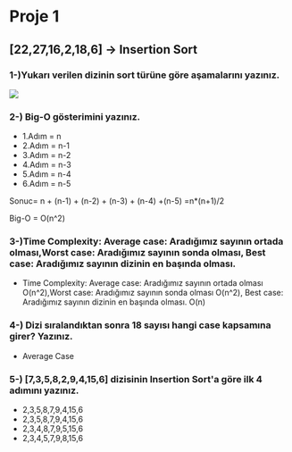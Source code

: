# Proje 1
## [22,27,16,2,18,6] -> Insertion Sort
### 1-)Yukarı verilen dizinin sort türüne göre aşamalarını yazınız.

![](https://github.com/Sevda-96/myfirstwebsite/blob/main/Veri%20yap%C4%B1lar%C4%B1%20ve%20Algoritma%20Analizi/insertion-sort.jpeg)

### 2-) Big-O gösterimini yazınız.

* 1.Adım = n
* 2.Adım = n-1
* 3.Adım = n-2
* 4.Adım = n-3
* 5.Adım = n-4
* 6.Adım = n-5

Sonuc= n + (n-1) + (n-2) + (n-3) + (n-4) +(n-5) =n*(n+1)/2
     
Big-O = O(n^2)

### 3-)Time Complexity: Average case: Aradığımız sayının ortada olması,Worst case: Aradığımız sayının sonda olması, Best case: Aradığımız sayının dizinin en başında olması.

- Time Complexity: Average case: Aradığımız sayının ortada olması O(n^2),Worst case: Aradığımız sayının sonda olması O(n^2), Best case: Aradığımız sayının dizinin en başında olması. O(n)

### 4-) Dizi sıralandıktan sonra 18 sayısı hangi case kapsamına girer? Yazınız.
-  Average Case

### 5-) [7,3,5,8,2,9,4,15,6] dizisinin Insertion Sort'a göre ilk 4 adımını yazınız.

* 2,3,5,8,7,9,4,15,6
* 2,3,5,8,7,9,4,15,6
* 2,3,4,8,7,9,5,15,6
* 2,3,4,5,7,9,8,15,6



